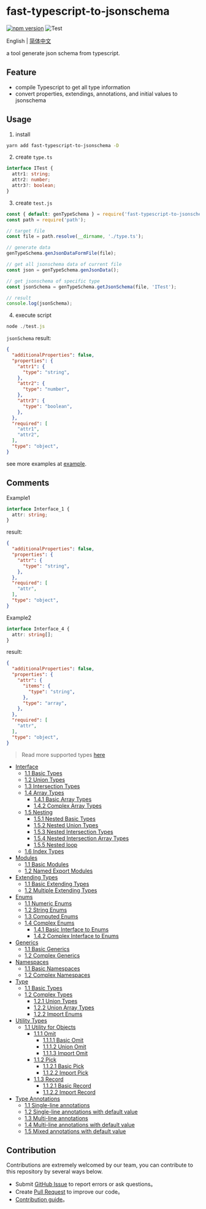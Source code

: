 # fast-typescript-to-jsonschema

[![npm version](https://img.shields.io/npm/v/fast-typescript-to-jsonschema.svg)](https://www.npmjs.com/package/fast-typescript-to-jsonschema) 
![Test](https://github.com/yunke-yunfly/fast-typescript-to-jsonschema/workflows/Test/badge.svg)

English | [简体中文](./README.md)

a tool generate json schema from typescript.

## Feature

- compile Typescript to get all type information
- convert properties, extendings, annotations, and initial values to jsonschema

## Usage

1. install

```bash
yarn add fast-typescript-to-jsonschema -D
```

2. create `type.ts`

```ts
interface ITest {
  attr1: string;
  attr2: number;
  attr3?: boolean;
}
```

3. create `test.js`

```js
const { default: genTypeSchema } = require('fast-typescript-to-jsonschema');
const path = require('path');

// target file
const file = path.resolve(__dirname, './type.ts');

// generate data
genTypeSchema.genJsonDataFormFile(file);

// get all jsonschema data of current file
const json = genTypeSchema.genJsonData();

// get jsonschema of specific type
const jsonSchema = genTypeSchema.getJsonSchema(file, 'ITest');

// result
console.log(jsonSchema); 
```

4. execute script

```js
node ./test.js
```

`jsonSchema` result:

```json
{
  "additionalProperties": false,
  "properties": {
    "attr1": {
      "type": "string",
    },
    "attr2": {
      "type": "number",
    },
    "attr3": {
      "type": "boolean",
    },
  },
  "required": [
    "attr1",
    "attr2",
  ],
  "type": "object",
}
```

see more examples at [example](https://github.com/yunke-yunfly/fast-typescript-to-jsonschema/tree/master/example).

## Comments

Example1

```ts
interface Interface_1 {
  attr: string;
}
```

result:

```json
{
  "additionalProperties": false,
  "properties": {
    "attr": {
      "type": "string",
    },
  },
  "required": [
    "attr",
  ],
  "type": "object",
}
```

Example2

```ts
interface Interface_4 {
  attr: string[];
}
```

result:

```json
{
  "additionalProperties": false,
  "properties": {
    "attr": {
      "items": {
        "type": "string",
      },
      "type": "array",
    },
  },
  "required": [
    "attr",
  ],
  "type": "object",
}
```

> Read more supported types [here](docs/index.md)

- [Interface](docs/interface.md)
  - [1.1 Basic Types](docs/interface.md#11-basic-types)
  - [1.2 Union Types](docs/interface.md#12-union-types)
  - [1.3 Intersection Types](docs/interface.md#13-intersection-types)
  - [1.4 Array Types](docs/interface.md#14-array-types)
    - [1.4.1 Basic Array Types](docs/interface.md#141-basic-array-types)
    - [1.4.2 Complex Array Types](docs/interface.md#142-complex-array-types)
  - [1.5 Nesting](docs/interface.md#15-nesting)
    - [1.5.1 Nested Basic Types](docs/interface.md#151-nested-basic-types)
    - [1.5.2 Nested Union Types](docs/interface.md#152-nested-union-types)
    - [1.5.3 Nested Intersection Types](docs/interface.md#153-nested-intersection-types)
    - [1.5.4 Nested Intersection Array Types](docs/interface.md#154-nested-intersection-array-types)
    - [1.5.5 Nested loop](docs/interface.md#155-nested-loop)
  - [1.6 Index Types](docs/interface.md#16-index-types)
- [Modules](docs/module.md-modules)
  - [1.1 Basic Modules](docs/module.md11-basic-modules)
  - [1.2 Named Export Modules](docs/module.md12-named-export-modules)
- [Extending Types](docs/extends.md#extending-types)
  - [1.1 Basic Extending Types](docs/extends.md#11-basic-extending-types)
  - [1.2 Multiple Extending Types ](docs/extends.md#12-multiple-extending-types)
- [Enums](docs/enum.md#enums)
  - [1.1 Numeric Enums](docs/enum.md#11-numeric-enums)
  - [1.2 String Enums](docs/enum.md#12-string-enums)
  - [1.3 Computed Enums](docs/enum.md#13-computed-enums)
  - [1.4 Complex Enums](docs/enum.md#14-complex-enums)
    - [1.4.1 Basic Interface to Enums](docs/enum.md#141-basic-interface-to-enums)
    - [1.4.2 Complex Interface to Enums](docs/enum.md#142-complex-interface-to-enums)
- [Generics](docs/generic.md#generics)
  - [1.1 Basic Generics](docs/generic.md#11-basic-generics)
  - [1.2 Complex Generics](docs/generic.md#12-complex-generics)
- [Namespaces](docs/namespace.md#namespaces)
  - [1.1 Basic Namespaces](docs/namespace.md#11-basic-namespaces)
  - [1.2 Complex Namespaces](docs/namespace.md#12-complex-namespaces)
- [Type](docs/type.md#type)
  - [1.1 Basic Types](docs/type.md#11-basic-types)
  - [1.2 Complex Types](docs/type.md#12-complex-types)
    - [1.2.1 Union Types](docs/type.md#121-union-types)
    - [1.2.2 Union Array Types](docs/type.md#122-union-array-types)
    - [1.2.2 Import Enums](docs/type.md#122-import-enums)
- [Utility Types](docs/toolFn.md#utility-types)
  - [1.1 Utility for Objects](docs/toolFn.md#11-utility-for-objects)
    - [1.1.1 Omit](docs/toolFn.md#111-omit)
      - [1.1.1.1 Basic Omit](docs/toolFn.md#1111-basic-omit)
      - [1.1.1.2 Union Omit](docs/toolFn.md#1112-union-omit)
      - [1.1.1.3 Import Omit](docs/toolFn.md#1113-import-omit)
    - [1.1.2 Pick](docs/toolFn.md#112-pick)
      - [1.1.2.1 Basic Pick](docs/toolFn.md#1121-basic-pick)
      - [1.1.2.2 Import Pick](docs/toolFn.md#1122-import-pick)
    - [1.1.3 Record](docs/toolFn.md#112-record)
      - [1.1.2.1 Basic Record](docs/toolFn.md#1121-basic-record)
      - [1.1.2.2 Import Record](docs/toolFn.md#1122-import-record)
- [Type Annotations](docs/note.md#type-annotations)
  - [1.1 Single-line annotations](docs/note.md#11-single-line-annotations)
  - [1.2 Single-line annotations with default value](docs/note.md#12-single-line-annotations-with-default-value)
  - [1.3 Multi-line annotations](docs/note.md#13-multi-line-annotations)
  - [1.4 Multi-line annotations with default value](docs/note.md#14-multi-line-annotations-with-default-value)
  - [1.5 Mixed annotations with default value](docs/note.md#15-mixed-annotations-with-default-value)

## Contribution

Contributions are extremely welcomed by our team, you can contribute to this repository by several ways below.

- Submit [GitHub Issue](https://github.com/yunke-yunfly/fast-typescript-to-jsonschema/issues) to report errors or ask questions。
- Create [Pull Request](https://github.com/yunke-yunfly/fast-typescript-to-jsonschema/pulls) to improve our code。
- [Contribution guide](./CONTRIBUTING.en-US.md)。

